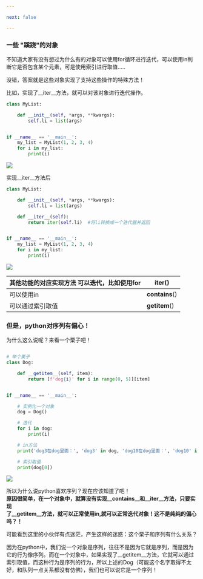 ```yaml
---

next: false

---
```




<BlogInfo id="773"/>



### **一些 "蹊跷"的对象**

不知道大家有没有想过为什么有的对象可以使用for循环进行迭代，可以使用in判断它是否包含某个元素，可是使用索引进行取值.....

没错，答案就是这些对象实现了支持这些操作的特殊方法！

比如，实现了__iter__方法，就可以对该对象进行迭代操作。


```python
class MyList:

    def __init__(self, *args, **kwargs):
        self.li = list(args)


if __name__ == '__main__':
    my_list = MyList(1, 2, 3, 4)
    for i in my_list:
        print(i)
```


![](http://www.lll.plus/media/image/2022/04/02/image-20220402122735-1.png)

实现__iter__方法后


```python
class MyList:

    def __init__(self, *args, **kwargs):
        self.li = list(args)

    def __iter__(self):
        return iter(self.li)  #将li转换成一个迭代器并返回


if __name__ == '__main__':
    my_list = MyList(1, 2, 3, 4)
    for i in my_list:
        print(i)
```


![](https://img-blog.csdnimg.cn/548906d4b301410897fc29a0099dd6f1.png?x-oss-process=image/watermark,type_d3F5LXplbmhlaQ,shadow_50,text_Q1NETiBAbGl0dGxl5LquXw==,size_20,color_FFFFFF,t_70,g_se,x_16)

其他功能的对应实现方法 可以迭代，比如使用for | __iter__()  
---|---  
可以使用in | __contains__()  
可以通过索引取值 | __getitem__()  
  
### **但是，python对序列有偏心！**

为什么这么说呢？来看一个栗子吧！


```python

# 举个栗子
class Dog:

    def __getitem__(self, item):
        return [f'dog{i}' for i in range(0, 5)][item]


if __name__ == '__main__':

    # 实例化一个对象
    dog = Dog()

    # 迭代
    for i in dog:
        print(i)

    # in方法
    print('dog3在dog里面：', 'dog3' in dog, 'dog10在dog里面：', 'dog10' in dog)

    # 索引取值
    print(dog[0])
```


![](https://img-blog.csdnimg.cn/21840415e6b443ee8309df0ff8638e62.png?x-oss-process=image/watermark,type_d3F5LXplbmhlaQ,shadow_50,text_Q1NETiBAbGl0dGxl5LquXw==,size_20,color_FFFFFF,t_70,g_se,x_16)

 所以为什么说python喜欢序列？现在应该知道了吧！  
**原因很简单，在一个对象中，就算没有实现__contains__和__iter__方法，只要实现  
了__getitem__方法，就可以正常使用in,就可以正常迭代对象！这不是纯纯的偏心吗？！**  


可能看到这里的小伙伴有点迷茫，产生这样的迷惑：这个栗子和序列有什么关系？

因为在python中，我们说一个对象是序列，往往不是因为它就是序列，而是因为它的行为像序列。而在一个对象中，如果实现了__getitem__方法，它就可以通过索引取值，而这种行为是序列的行为，所以上述的Dog（可能这个名字取得不太好，和队列一点关系都没有仿佛），我们也可以说它是一个序列！




<ActionBox />
